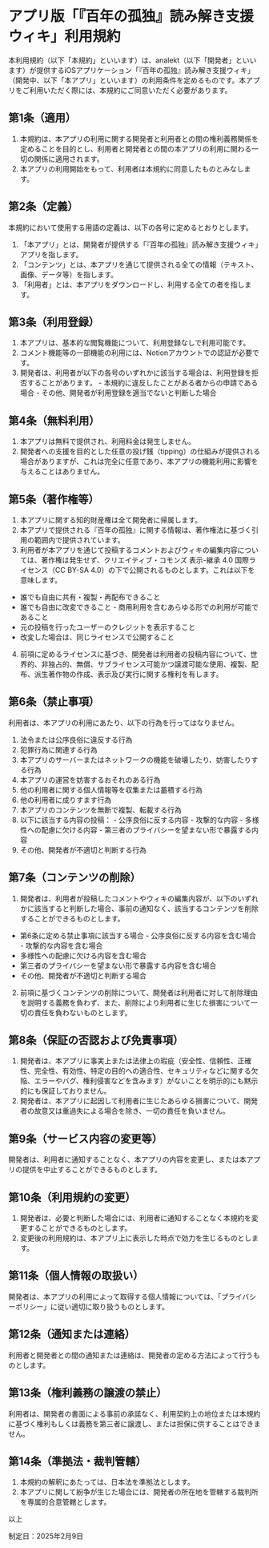 # アプリ版「『百年の孤独』読み解き支援ウィキ」利用規約

本利用規約（以下「本規約」といいます）は、analekt（以下「開発者」といいます）が提供するiOSアプリケーション「『百年の孤独』読み解き支援ウィキ」（開発中、以下「本アプリ」といいます）の利用条件を定めるものです。本アプリをご利用いただく際には、本規約にご同意いただく必要があります。 

## 第1条（適用）

1. 本規約は、本アプリの利用に関する開発者と利用者との間の権利義務関係を定めることを目的とし、利用者と開発者との間の本アプリの利用に関わる一切の関係に適用されます。 
2. 本アプリの利用開始をもって、利用者は本規約に同意したものとみなします。 

## 第2条（定義）

 本規約において使用する用語の定義は、以下の各号に定めるとおりとします。

1. 「本アプリ」とは、開発者が提供する「『百年の孤独』読み解き支援ウィキ」アプリを指します。
2. 「コンテンツ」とは、本アプリを通じて提供される全ての情報（テキスト、画像、データ等）を指します。 
3. 「利用者」とは、本アプリをダウンロードし、利用する全ての者を指します。 

## 第3条（利用登録）

1. 本アプリは、基本的な閲覧機能について、利用登録なしで利用可能です。 
2. コメント機能等の一部機能の利用には、Notionアカウントでの認証が必要です。 
3. 開発者は、利用者が以下の各号のいずれかに該当する場合は、利用登録を拒否することがあります。 - 本規約に違反したことがある者からの申請である場合 - その他、開発者が利用登録を適当でないと判断した場合 

## 第4条（無料利用）

1. 本アプリは無料で提供され、利用料金は発生しません。 
2. 開発者への支援を目的とした任意の投げ銭（tipping）の仕組みが提供される場合がありますが、これは完全に任意であり、本アプリの機能利用に影響を与えることはありません。

## 第5条（著作権等）

1. 本アプリに関する知的財産権は全て開発者に帰属します。 
2. 本アプリで提供される『百年の孤独』に関する情報は、著作権法に基づく引用の範囲内で提供されています。
3. 利用者が本アプリを通じて投稿するコメントおよびウィキの編集内容については、著作権は発生せず、クリエイティブ・コモンズ 表示-継承 4.0 国際ライセンス（CC BY-SA 4.0）の下で公開されるものとします。これは以下を意味します。
- 誰でも自由に共有・複製・再配布できること
- 誰でも自由に改変できること - 商用利用を含むあらゆる形での利用が可能であること
- 元の投稿を行ったユーザーのクレジットを表示すること
- 改変した場合は、同じライセンスで公開すること
4. 前項に定めるライセンスに基づき、開発者は利用者の投稿内容について、世界的、非独占的、無償、サブライセンス可能かつ譲渡可能な使用、複製、配布、派生著作物の作成、表示及び実行に関する権利を有します。 

## 第6条（禁止事項）

利用者は、本アプリの利用にあたり、以下の行為を行ってはなりません。 
1. 法令または公序良俗に違反する行為 
2. 犯罪行為に関連する行為
3. 本アプリのサーバーまたはネットワークの機能を破壊したり、妨害したりする行為
4. 本アプリの運営を妨害するおそれのある行為
5. 他の利用者に関する個人情報等を収集または蓄積する行為
6. 他の利用者に成りすます行為
7. 本アプリのコンテンツを無断で複製、転載する行為
8. 以下に該当する内容の投稿： - 公序良俗に反する内容 - 攻撃的な内容 - 多様性への配慮に欠ける内容 - 第三者のプライバシーを望まない形で暴露する内容
9. その他、開発者が不適切と判断する行為

## 第7条（コンテンツの削除）

1. 開発者は、利用者が投稿したコメントやウィキの編集内容が、以下のいずれかに該当すると判断した場合、事前の通知なく、該当するコンテンツを削除することができるものとします。
- 第6条に定める禁止事項に該当する場合 - 公序良俗に反する内容を含む場合 - 攻撃的な内容を含む場合
- 多様性への配慮に欠ける内容を含む場合
- 第三者のプライバシーを望まない形で暴露する内容を含む場合
- その他、開発者が不適切と判断する場合
2. 前項に基づくコンテンツの削除について、開発者は利用者に対して削除理由を説明する義務を負わず、また、削除により利用者に生じた損害について一切の責任を負わないものとします。

## 第8条（保証の否認および免責事項）

1. 開発者は、本アプリに事実上または法律上の瑕疵（安全性、信頼性、正確性、完全性、有効性、特定の目的への適合性、セキュリティなどに関する欠陥、エラーやバグ、権利侵害などを含みます）がないことを明示的にも黙示的にも保証しておりません。
2. 開発者は、本アプリに起因して利用者に生じたあらゆる損害について、開発者の故意又は重過失による場合を除き、一切の責任を負いません。

## 第9条（サービス内容の変更等）

開発者は、利用者に通知することなく、本アプリの内容を変更し、または本アプリの提供を中止することができるものとします。 

## 第10条（利用規約の変更）

1. 開発者は、必要と判断した場合には、利用者に通知することなく本規約を変更することができるものとします。
2. 変更後の利用規約は、本アプリ上に表示した時点で効力を生じるものとします。 

## 第11条（個人情報の取扱い）

開発者は、本アプリの利用によって取得する個人情報については、「プライバシーポリシー」に従い適切に取り扱うものとします。 

## 第12条（通知または連絡）

利用者と開発者との間の通知または連絡は、開発者の定める方法によって行うものとします。 

## 第13条（権利義務の譲渡の禁止）

利用者は、開発者の書面による事前の承諾なく、利用契約上の地位または本規約に基づく権利もしくは義務を第三者に譲渡し、または担保に供することはできません。 

## 第14条（準拠法・裁判管轄）

1. 本規約の解釈にあたっては、日本法を準拠法とします。 
2. 本アプリに関して紛争が生じた場合には、開発者の所在地を管轄する裁判所を専属的合意管轄とします。 

以上

制定日：2025年2月9日